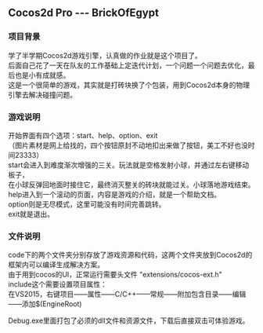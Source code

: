 ## Cocos2d Pro --- BrickOfEgypt

### 项目背景
学了半学期Cocos2d游戏引擎，认真做的作业就是这个项目了。  
后面自己花了一天在队友的工作基础上定迭代计划，一个问题一个问题去优化，最后也是小有成就感。  
这是一个很简单的游戏，其实就是打砖块换了个包装，用到Cocos2d本身的物理引擎去解决碰撞问题。

### 游戏说明
开始界面有四个选项：start、help、option、exit  
（图片素材是网上给找的，四个按钮原封不动地扣出来做了按钮，美工不好也没时间23333）  
start会进入到难度渐次增强的三关。玩法就是空格发射小球，并通过左右键移动板子，  
在小球反弹回地面时接住它，最终消灭整关的砖块就能过关。小球落地游戏结束。  
help进入到一个滚动的页面，内容是游戏的介绍，就是一个帮助文档。  
option则是无尽模式，这里可能没有时间完善跳转。  
exit就是退出。

### 文件说明
code下的两个文件夹分别存放了游戏资源和代码，这两个文件夹放到Cocos2d的框架内可以编译生成解决方案。  
由于用到cocos的UI，正常运行需要头文件 "extensions/cocos-ext.h"  
include这个需要设置项目属性：  
在VS2015，右键项目——属性——C/C++——常规——附加包含目录——编辑——添加$(EngineRoot)  

Debug.exe里面打包了必须的dll文件和资源文件，下载后直接双击可体验游戏。
